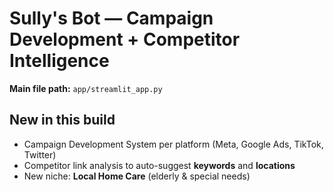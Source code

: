 # Sully's Bot — Campaign Development + Competitor Intelligence

**Main file path:** `app/streamlit_app.py`

## New in this build
- Campaign Development System per platform (Meta, Google Ads, TikTok, Twitter)
- Competitor link analysis to auto-suggest **keywords** and **locations**
- New niche: **Local Home Care** (elderly & special needs)
